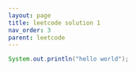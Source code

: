```yaml
---
layout: page
title: leetcode solution 1
nav_order: 3
parent: leetcode
---
```


```java
System.out.println("hello world");
```